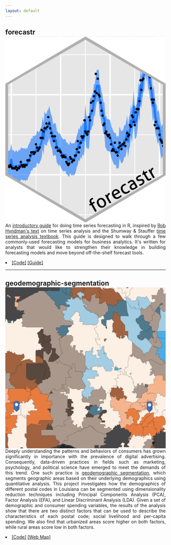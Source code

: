 ```yaml
---
layout: default
---
```


## forecastr <img class = "img_squares" img src="images/forecastr_sticker.png" align="right" padding-left ="10px"/>

<div style="font-size:14px;text-align:justify;">

An <a href="http://hakeemtfrank.github.io/forecastr" target="_blank">introductory guide</a> for doing time series forecasting in R, inspired by <a href="https://otexts.com/fpp2/" target="_blank">Rob Hyndman's text</a> on time series analysis and the Shumway & Stauffer <a href="https://www.stat.pitt.edu/stoffer/tsa4/tsa4.pdf" target="_blank">time series analysis textbook</a>. This guide is designed to walk through a few commonly-used forecasting models for business analytics. It's written for analysts that would like to strengthen their knowledge in building forecasting models and move beyond off-the-shelf forecast tools. 
<br>
<li><a href="https://github.com/hakeemtfrank/forecastr" target="_blank">[Code]</a> <a href="https://hakeemtfrank.github.io/forecastr/" target="_blank">[Guide]</a> </li>
</div>

---

## geodemographic-segmentation <img class = "img_squares" img src="images/demogmap.png" align="right" padding-left ="10px"/>

<div style="font-size:14px;text-align:justify;">

Deeply understanding the patterns and behaviors of consumers has grown significantly in importance with the prevalence of digital advertising. Consequently, data-driven practices in fields such as marketing, psychology, and political science have emerged to meet the demands of this trend. One such practice is [geodemographic segmentation](https://www.esri.com/about/newsroom/publications/wherenext/psychographics-market-analysis-moves-beyond-demographics/), which segments geographic areas based on their underlying demographics using quantitative analysis. This project investigates how the demographics of different postal codes in Louisiana can be segmented using dimensionality reduction techniques including Principal Components Analysis (PCA), Factor Analysis (EFA), and Linear Discriminant Analysis (LDA). Given a set of demographic and consumer spending variables, the results of the analysis show that there are two distinct factors that can be used to describe the characteristics of each postal code; social livelihood and per-capita spending. We also find that urbanized areas score higher on both factors, while rural areas score low in both factors.
<br>
<li><a href="https://github.com/hakeemtfrank/geodemographic-segmentation" target="_blank">[Code]</a> <a href="https://esrisalesportal.maps.arcgis.com/apps/Minimalist/index.html?appid=29aaebd01ffb44b1870a1a857becc6fd" target="_blank">[Web Map]</a> </li>
</div>